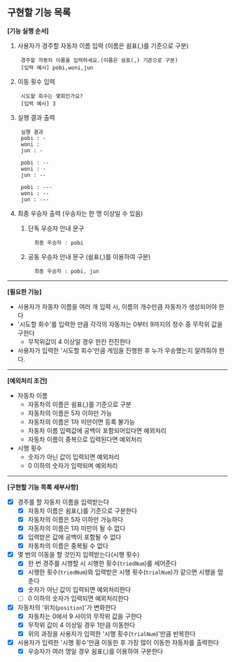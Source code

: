 ## 구현할 기능 목록
**[기능 실행 순서]**
1. 사용자가 경주할 자동차 이름 입력 (이름은 쉼표(,)를 기준으로 구분)

        경주할 자동차 이름을 입력하세요.(이름은 쉼표(,) 기준으로 구분)
        [입력 예시] pobi,woni,jun

2. 이동 횟수 입력

        시도할 회수는 몇회인가요?
        [입력 예시] 3

3. 실행 결과 출력

        실행 결과
        pobi : -
        woni : 
        jun : -

        pobi : --
        woni : -
        jun : --

        pobi : ---
        woni : --
        jun : ---

4. 최종 우승자 출력 (우승자는 한 명 이상일 수 있음)
    1. 단독 우승자 안내 문구

             최종 우승자 : pobi
   2. 공동 우승자 안내 문구 (쉼표(,)를 이용하여 구분)

            최종 우승자 : pobi, jun

---
**[필요한 기능]**
- 사용자가 자동차 이름을 여러 개 입력 시, 이름의 개수만큼 자동차가 생성되어야 한다
- '시도할 회수'를 입력한 만큼 각각의 자동차는 0부터 9까지의 정수 중 무작위 값을 구한다
  - 무작위값이 4 이상일 경우 한칸 전진한다
- 사용자가 입력한 '시도할 회수'만큼 게임을 진행한 후 누가 우승했는지 알려줘야 한다.

---
**[예외처리 조건]**
- 자동차 이름
  - 자동차의 이름은 쉼표(,)를 기준으로 구분
  - 자동차의 이름은 5자 이하만 가능
  - 자동차의 이름은 1자 미만이면 등록 불가능
  - 자동차 이름 입력값에 공백이 포함되어있다면 예외처리
  - 자동차 이름이 중복으로 입력된다면 예외처리
- 시행 횟수
  - 숫자가 아닌 값이 입력되면 예외처리
  - 0 이하의 숫자가 입력되며 예외처리

---
**[구현할 기능 목록 세부사항]**
- [x] 경주를 할 자동차 이름을 입력받는다
  - [x] 자동차 이름은 쉼표(,)를 기준으로 구분한다
  - [x] 자동차의 이름은 5자 이하만 가능하다
  - [x] 자동차의 이름은 1자 미만이 될 수 없다
  - [x] 입력받은 값에 공백이 포함될 수 없다
  - [x] 자동차의 이름은 중복될 수 없다
- [x] 몇 번의 이동을 할 것인지 입력받는다(시행 횟수)
  - [x] 한 번 경주를 시행할 시 시행한 횟수(`triedNum`)를 세어준다
  - [x] 시행한 횟수(`triedNum`)와 입력받은 시행 횟수(`trialNum`)가 같으면 시행을 멈춘다
  - [x] 숫자가 아닌 값이 입력되면 예외처리한다
  - [ ] 0 이하의 숫자가 입력되면 예외처리한다
- [x] 자동차의 '위치(`position`)'가 변화한다
  - [x] 자동차는 0에서 9 사이의 무작위 값을 구한다
  - [x] 무작위 값이 4 이상일 경우 1만큼 이동한다
  - [x] 위의 과정을 사용자가 입력한 '시행 횟수(`trialNum`)'만큼 반복한다
- [x] 사용자가 입력한 '시행 횟수'만큼 이동한 후 가장 많이 이동한 자동차를 출력한다
  - [x] 우승자가 여러 명일 경우 쉼표(,)를 이용하여 구분한다